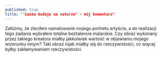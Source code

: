 ```yaml
---
published: true
title: ""Łaska buduje na naturze" - mój komentarz"
---
```


Załóżmy, że zleciłem namalowanie mojego portretu artyście, a do realizacji tego zadania wybrałem totalne beztalencie malarskie. Czy obraz wykonany przez takiego kreatora miałby jakkolwiek wartość w objawianiu mojego wizerunku innym? Taki obraz nijak miałby się do rzeczywistości, co więcej byłby zakłamywaniem rzeczywistości.
